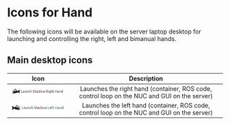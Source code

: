# Icons for Hand

The following icons will be available on the server laptop desktop for launching and controlling the right, left and bimanual hands.

## Main desktop icons

| Icon             |  Description |
:-------------------------:|:-------------------------:
![](../img/launch_shadow_right_hand.png)  |  Launches the right hand (container, ROS code, control loop on the NUC and GUI on the server)
![](../img/launch_shadow_left_hand.png)  |  Launches the left hand (container, ROS code, control loop on the NUC and GUI on the server)
